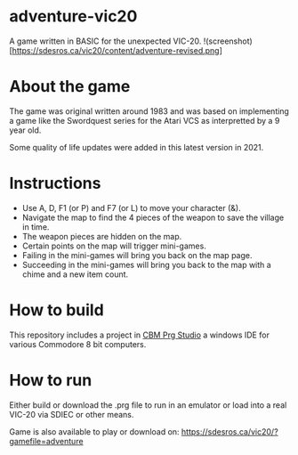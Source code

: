 # adventure-vic20
A game written in BASIC for the unexpected VIC-20.
!(screenshot)[https://sdesros.ca/vic20/content/adventure-revised.png]

# About the game
The game was original written around 1983 and was based on implementing a game like the Swordquest series for the Atari VCS as interpretted by a 9 year old.

Some quality of life updates were added in this latest version in 2021.

# Instructions
* Use A, D, F1 (or P) and F7 (or L) to move your character (&).
* Navigate the map to find the 4 pieces of the weapon to save the village in time.
* The weapon pieces are hidden on the map.
* Certain points on the map will trigger mini-games.
* Failing in the mini-games will bring you back on the map page.
* Succeeding in the mini-games will bring you back to the map with a chime and a new item count.

# How to build
This repository includes a project in [CBM Prg Studio](http://www.ajordison.co.uk/) a windows IDE for various Commodore 8 bit computers.

# How to run
Either build or download the .prg file to run in an emulator or load into a real VIC-20 via SDIEC or other means.

Game is also available to play or download on: https://sdesros.ca/vic20/?gamefile=adventure
